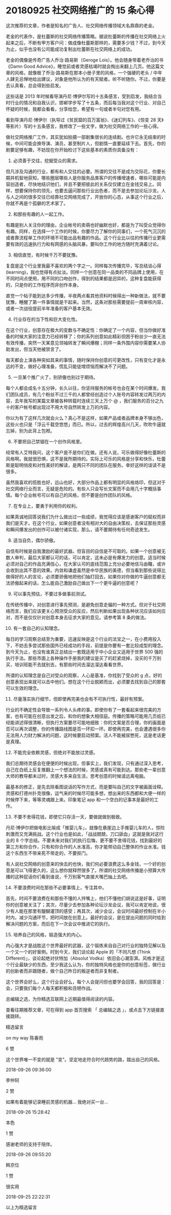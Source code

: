 # 20180925 社交网络推广的 15 条心得

这次推荐的文章，作者是知名的广告人、社交网络传播领域大名鼎鼎的老金。

老金的代表作，是杜蕾斯的社交网络传播策略。据说杜蕾斯的传播在社交网络上火起来之后，不断有甲方客户问：做成像杜蕾斯那样的，需要多少钱？不过，到今天为止，似乎也没有公司能成功复制出杜蕾斯在社交网络上的成功。

老金的偶像是传奇广告人乔治·路易斯（Geroge Lois）。他会随身带着老乔治的书《Damn Good Advice》，睡觉前或者灵感枯竭时就会掏出来翻上几页。他这篇文章的风格，就像极了乔治·路易斯在那本小册子里的风格，一个强硬的老头 / 中年人肆无忌惮地给出建议，对象是他所认为的有天赋者。听不听随你。不过，你要是去认真看，总会得到些启发。

这些话是 2013 年时候看导演丹尼·博伊尔写的十五条感言，受到启发，我结合当时行业的情况和自我认识，邯郸学步写了十五条，而后每当我对这个行业、对自己怀疑的时候，我都会看看，分享给您，希望有一句或者半句对您有用。

看到导演丹尼·博伊尔（执导过《贫民窟的百万富翁》、《迷幻列车》、《惊变 28 天》等影片）写的十五条感言，我修改了一些文字，做为社交网络工作的一些心得。

做社交网络推广工作，其实犹如拍摄一部剧集很长的连续剧。也许它永无结束的时候，中间可能会换导演、演员，甚至制片人，但剧情一直要延续下去。首先，你的剧要足够有趣，不妨现在你开始检讨下这些基本的素质你具备没有：

1. 必须善于交往，挖掘受众的需求。

但凡涉及沟通的行业，都有和人交往的必要。所谓的交往不是成为交际花，你要长期并机智地获知，哪些圈层哪些人是你服务品类客户的传播增速者，哪些可能是内容创造者，尽快地结识他们，并且不要把彼此的关系仅仅建立在金钱交易上。同样，想要保持你的领先，也要去逼问那些行业出色者，而不是去参加论坛沙龙，人与人之间的很多交往已经靠社交网络完成了，开放你的心态，从事这个行业之后，你就不再是个孤僻的艺术家了。

2. 和那些有趣的人一起工作。

有趣是别人关注你的理由，企业帐号的卖萌也好幽默也好，都是为了叫受众觉得你有趣。同样，在选择一个工作的时候，你要尽力了解你的同事们，一个死气沉沉的或者靠流程单工作的环境不可能出品有趣的作品。这个行业比以往的传播行业更需要有效的迅速执行力和有网感的头脑风暴，要叫你工作的地方随时充满着讨论。

3. 相信直觉，有时候千万不要犹豫。

复盘是这个行业里我最不喜欢的两个字之一。同样每次传播完毕，写总结谈心得 (learning)，我也觉得有点扯淡。同样一个创意在同一品类的不同品牌上使用，在不同时间点使用，用不同的口吻创作，得到的结果都是迥异的，这种复盘能获得的，只是你的工作程序而非创作本身。

直觉一个帖子能到达多少传播，半夜两点看其他资料时候得出一种新做法，就不要犹豫，睡醒了第一件事情就是干起来。当然，这条对那些需要提前一周审核内容，或者一次战役提前半年准备的客户基本无效。

4. 行业存在的当下性和巨大变化性。

在这个行业，创意存在极大的变数与不确定性：你确定了一个内容，但当你做好准备的时候大家的注意力已经转移了；你的系列创意如此精彩但困于粉丝少一直无法有效传播，突然一天某意见领袖转发了瞬间爆棚；同样一条外围内容你需要某人协助发出，但当天他被禁言了。

每天都会上演各种突如其来的事情，随时保持你创意的可更改性，只有变化才是永远的不变，做好心理准备，慌乱只能徒增烦恼而解决不了问题。

5. 一旦某个推广火了，别骄傲也别过于期待。

每个人都会成名十五分钟，长久以往，你坚持服务的帐号也会在某个时间爆发。我们团队成员，有几个粉丝不过三千的人都曾经创造过个人账号内容转发过两万的内容，去年我写的某篇文章被各种转载时连续三天上万个 @ ，我们服务的百分之九十的客户帐号都出现过不用大号自然转发上万的内容。

你以为有了这样几次就会火么？真心不是这样，如果产品或者品牌本身不够出色，这些火也只是「浮云千载空悠悠」而已。所以，过去的辉煌高兴几天，吹吹牛逼就忘掉，别为此背上包袱。

6. 不要把自己禁锢在一个创作风格里。

经常有人艾特我问，这个客户是不是你们在做。还有人说，可乐做得好像杜蕾斯的风格啊。我就很恐惧，这不是我所期待的。实际上可乐的风格是分享和快乐，杜蕾斯是聪明俏皮和对性美好的解读，是两只不同的团队在服务。幸好这样的误读不是很多。

虽然我喜欢的揽胜也好，远山也好，大部分作品上都有明显的风格烙印，但这对于社交网络行业而言，无疑是危险的。有些人只会写长文案而不会用几十字概括事情。每个企业帐号可以有自己的风格，但不要是创作团队的风格。

7. 在专业上，要勇于利用你的权利。

如果真诚地回答说我们为什么做出过一些成绩，我觉得应该是感谢客户的赋权而非我们是天才。在这个行业，如果创意者没有相对大的自由决策权，去保证那些灵感和瞬间爆发出的创作可以被付诸实现，那么，请不要期待有任何奇迹发生。

8. 适当自负，偶尔骄傲。

自信有时候是自我激励的最好武器。但盲目的自信是不可取的。如果一个创意被无数人审判，最后大家都认可的话，可以肯定，这未必是有爆发力的创意。适当时候必须对自己的作品充满信心，在大家认可的底线范围上充分必要地信马由韁，或许会收到出其不意的效果。内敛和谦虚虽然是中华民族的美德，但当看到那些说得比做得好的人的言论，必须要骄傲地把他们抽打回去，如果你对你做的牛逼创意都无法骄傲起来的话，怎么能自己激励自己做出下一个更牛逼的创意呢？

9. 可以事先预估，不要过多做事前测试。

在传统传播中，对创意进行事先预测，是避免创意走偏的一种方式。但对于社交网络而言，我们应该更关心预测受众的反应，然后判断如果出现各种状况应该如何应对，而不是仅仅针对创意本身去征求大家的意见。请参考第 8 条的做法。

10. 有一套自己的认知理念。

每日的学习观察总结至为重要，迅速反映是这个行业的法宝之一，在小费用投入下，不妨去多尝试那些国外已经成功的手段，前提是你要有一套比较成型的理念。到今天为止，也没有谁真正总结出一套既适用于中小企业又适用于世界 500 强的执行手法。那些市面上各种操作手册我的建议是买了的赶紧烧掉，没买的千万别买，培训班能不去就别去，有那些时间去溜达溜达看看世界。

所谓的认知理念是自己对受众的观察，人心是基准，你找到了受众的 g 点，好的创意表现出来就可以击中他们。想在这个行业脱颖而出，必须要去找到自己的那套可以生效的理念。

11. 尽量落实执行细节，但即使再完美也会有不可执行性，最好有预案。

行业的不确定性会导致一系列令人头疼的事。即使你有了一套看起来很完美的方案，也有可能在创意出发之后，和你的想象大相径庭。传播的策略可能用几页纸已经能讲述得很清晰，但执行方案要尽可能地细致：你的文案是否合理，你的画面是否可以再次调整，你的传播路线图是否一环扣一环。即使再完美，也会遭遇很多你无法用人力财力解决的问题，这时候要启动预案。活人不能被尿憋死，这是老话更是真理。

12. 不能完全依赖灵感，但绝对不能放过灵感。

我们总期待灵感会在便便的时候出现，但事实上，我们发现，只有通过深入思考，自己在白纸上反复推翻上一个想法的时候，灵感或真有可能到达。那些老一辈创意大师的教导都未过时，灵感大多来自生活，思考创意的时候请远离电脑。

最基本的修正，是先去除看图说话的写作方式，而是要叫自己的文字被画面诠释。灵感和打德州扑克很像，运气来的时候尽可能多想，想出来的东西都和大便一样的时候停下来，等等灵魂跟上来。印象笔记 app 和一个空白的记事本是最好的工作。

13. 不要不舍得花钱，即使它只存活一天，要做就做到极致。

丹尼·博伊尔把做电影比喻成「推婴儿车」，就像在悬崖边上手推婴儿车的人，惊险刺激而又充满挑战。这个行业也是如此，「战战兢兢，刀口舔血」这就是我对这行业的 8 个字总结。不要未来对我们的执行后悔，更不要不舍得花钱，找到最好的第三方和你合作，只有和你合作的人水准高，你才能带动自己整体的作业水准。钱这个东西生不带来死不带走的，不要抠门。

有人说社交网络的创意来的快去的也快，我们何必要浪费这么多金钱，一个好的创意是可以飞得更久的，这么想你就释然很多了。所谓的社交网络传播是小预算大传播的这种屁话你们看到谁说，千万别客气直接大嘴巴抽上去吧。

14. 不要浪费时间在那些不必要事情上，专注其中。

首先，时间不要浪费在和那些不懂的人拌嘴上，他们不懂他们胡说这是好事，证明你的创意被关注了；其次，尽量少去参加各种论坛沙龙会议，我可以肯定地说，很少有人能在那里有醍醐灌顶的感受；再其次，减少会议，会议时间最好控制在半小时内，减少沟通环节，把时间放在创意上。最好的会议，是在提出问题的同时给到解决问题的方案，而后在下一次会议中推进它的执行。

15. 培养自己的风格，锻造强大的内心。

内心强大才是战胜这个世界最好的武器，这个锻炼来自自己对行业的独特见解以及一个又一个的好案例。时到今天，我们谈论起 Apple 的「不同凡想 (Think Different)」，谈论起绝对伏特加（Absolut Vodka）依旧会心潮澎湃。风格才是这个行业最缺少的东西，至少我这么认为，你的独特风格也是你的创意标签，做行业的创新者而非跟随者，做个自己昨日的叛逆者而非复制者。

这个世界会好么，这个行业会好么，每个人会提问但也要学会回答，我的回答是：会，只要我们每个人每天都积极和丑陋作战。

总编辑之选，为你精选互联网上近期最值得阅读的内容。

查看往期推荐文章，可在得到 app 首页搜索 「 总编辑之选 」，或点击下方链接直接跳转。

精选留言

on my way 陈春雨

6 赞

这个世界唯一不变的就是 "变"。坚定地走符合时代趋势的路，踏出自己的风格。

2018-09-26 09:36:00


李仲轲

2 赞

如果有着能够记录睡前灵感的机器… 我绝对买一台…

2018-09-26 15:28:42


本色

1 赞

感谢老师的支持于陪伴。

2018-09-26 09:55:20


韩京位

1 赞

很实用

2018-09-25 22:22:31


以上为精选留言

